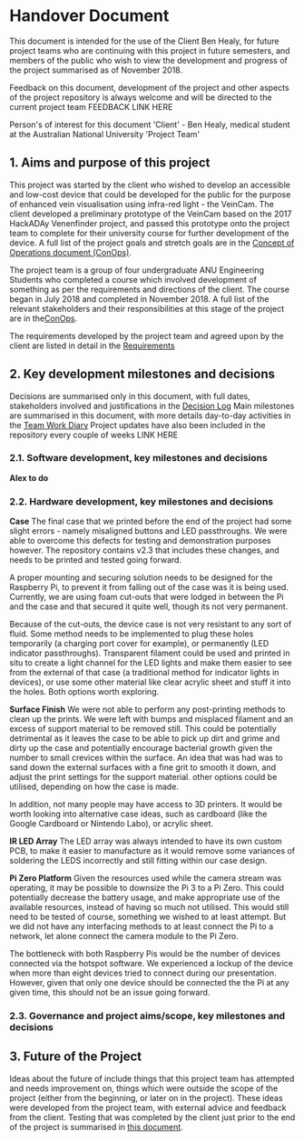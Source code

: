 # Handover Document

This document is intended for the use of the Client Ben Healy, for future project teams who are continuing with this project in future semesters, and members of the public who wish to view the development and progress of the project summarised as of November 2018.

Feedback on this document, development of the project and other aspects of the project repository is always welcome and will be directed to the current project team FEEDBACK LINK HERE


Person's of interest for this document
'Client' - Ben Healy, medical student at the Australian National University
'Project Team'

## 1. Aims and purpose of this project
This project was started by the client who wished to develop an accessible and low-cost device that could be developed for the public for the purpose of enhanced vein visualisation using infra-red light - the VeinCam.
The client developed a preliminary prototype of the VeinCam based on the 2017 HackADAy Venenfinder project, and passed this prototype onto the project team to complete for their university course for further development of the device.
A full list of the project goals and stretch goals are in the [Concept of Operations document (ConOps)](/docs/CONOPS.md).

The project team is a group of four undergraduate ANU Engineering Students who completed a course which involved development of something as per the requirements and directions of the client. The course began in July 2018 and completed in November 2018.
A full list of the relevant stakeholders and their responsibilities at this stage of the project are
in the[ConOps](/docs/CONOPS.md).

The requirements developed by the project team and agreed upon by the client are listed in detail in the [Requirements](/docs/REQUIREMENTS.md)



## 2. Key development milestones and decisions
Decisions are summarised only in this document, with full dates, stakeholders involved and justifications in the [Decision Log](/docs/Decision-Log.md)
Main milestones are summarised in this document, with more details day-to-day activities in the [Team Work Diary](/docs/Team-Work-Diary.md)
Project updates have also been included in the repository every couple of weeks LINK HERE


### 2.1. Software development, key milestones and decisions
**Alex to do**


### 2.2. Hardware development, key milestones and decisions
**Case**
The final case that we printed before the end of the project had some slight errors - namely misaligned buttons and LED passthroughs. We were able to overcome this defects for testing and demonstration purposes however. The repository contains v2.3 that includes these changes, and needs to be printed and tested going forward.

A proper mounting and securing solution needs to be designed for the Raspberry Pi, to prevent it from falling out of the case was it is being used. Currently, we are using foam cut-outs that were lodged in between the Pi and the case and that secured it quite well, though its not very permanent.

Because of the cut-outs, the device case is not very resistant to any sort of fluid. Some method needs to be implemented to plug these holes temporarily (a charging port cover for example), or permanently (LED indicator passthroughs). Transparent filament could be used and printed in situ to create a light channel for the LED lights and make them easier to see from the external of that case (a traditional method for indicator lights in devices), or use some other material like clear acrylic sheet and stuff it into the holes. Both options worth exploring.

**Surface Finish**
We were not able to perform any post-printing methods to clean up the prints. We were left with bumps and misplaced filament and an excess of support material to be removed still. This could be potentially detrimental as it leaves the case to be able to pick up dirt and grime and dirty up the case and potentially encourage bacterial growth given the number to small crevices within the surface. An idea that was had was to sand down the external surfaces with a fine grit to smooth it down, and adjust the print settings for the support material. other options could be utilised, depending on how the case is made.

In addition, not many people may have access to 3D printers. It would be worth looking into alternative case ideas, such as cardboard (like the Google Cardboard or Nintendo Labo), or acrylic sheet.

**IR LED Array**
The LED array was always intended to have its own custom PCB, to make it easier to manufacture as it would remove some variances of soldering the LEDS incorrectly and still fitting within our case design.

**Pi Zero Platform**
Given the resources used while the camera stream was operating, it may be possible to downsize the Pi 3 to a Pi Zero. This could potentially decrease the battery usage, and make appropriate use of the available resources, instead of having so much not utilised. This would still need to be tested of course, something we wished to at least attempt. But we did not have any interfacing methods to at least connect the Pi to a network, let alone connect the camera module to the Pi Zero.

The bottleneck with both Raspberry Pis would be the number of devices connected via the hotspot software. We experienced a lockup of the device when more than eight devices tried to connect during our presentation. However, given that only one device should be connected the the Pi at any given time, this should not be an issue going forward.

### 2.3. Governance and project aims/scope, key milestones and decisions


## 3. Future of the Project
Ideas about the future of include things that this project team has attempted and needs improvement on, things which were
outside the scope of the project (either from the beginning, or later on in the project).
These ideas were developed from the project team, with external advice and feedback from the client.
Testing that was completed by the client just prior to the end of the project is summarised in [this document](/Resources/Client-Feedback-VeinCam-Testing.md).
